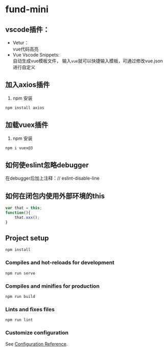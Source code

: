 # fund-mini

## vscode插件：
- Vetur：</br>
    vue代码高亮
- Vue Vscode Snippets: </br>
    自动生成vue模板文件，
    输入`vue`就可以快捷输入模板，可通过修改vue.json进行自定义

## 加入axios插件
1. npm 安装
```sh
npm install axios
```

## 加载vuex插件
1. npm 安装
```sh
npm i vuex@3
``` 

## 如何使eslint忽略debugger
在debugger后加上注释：// eslint-disable-line

## 如何在闭包内使用外部环境的this
```js
var that = this;
function(){
    that.xxx();
}
```


## Project setup
```
npm install
```

### Compiles and hot-reloads for development
```
npm run serve
```

### Compiles and minifies for production
```
npm run build
```

### Lints and fixes files
```
npm run lint
```

### Customize configuration
See [Configuration Reference](https://cli.vuejs.org/config/).
